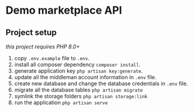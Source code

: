 # Demo marketplace API

## Project setup
*this project requires PHP 8.0+*

1. copy `.env.example` file to `.env`.
2. install all composer dependency `composer install`.
3. generate application key `php artisan key:generate`.
4. update all the middleman account information in `.env` file.
5. create new database and change the database credentials in `.env` file.
6. migrate all the database tables `php artisan migrate`
7. symlink the storage folders `php artisan storage:link`
8. run the application `php artisan serve`
